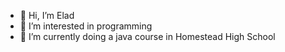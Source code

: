 - 👋 Hi, I’m Elad
- 👀 I’m interested in programming
- 🌱 I’m currently doing a java course in Homestead High School
